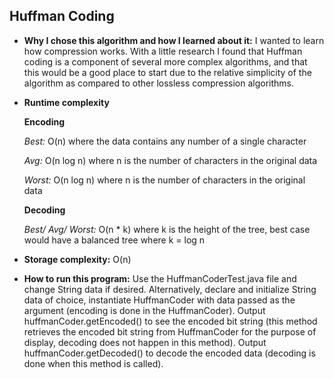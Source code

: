 
## Huffman Coding

- **Why I chose this algorithm and how I learned about it:**
I wanted to learn how compression works. With a little
research I found that Huffman coding is a component of
several more complex algorithms, and that this would be
a good place to start due to the relative simplicity
of the algorithm as compared to other lossless compression
algorithms.

- **Runtime complexity**

    **Encoding**
    
    *Best:* O(n) where the data contains any number of a 
    single character
    
    *Avg:* O(n log n) where n is the number of characters
    in the original data
    
    *Worst:* O(n log n) where n is the number of characters
    in the original data
    
    **Decoding**
    
    *Best/ Avg/ Worst:* O(n * k) where k is the height
    of the tree, best case would have a balanced tree where k = log n
    
- **Storage complexity:** O(n)

- **How to run this program:**  Use the HuffmanCoderTest.java
file and change String data if desired. Alternatively,
declare and initialize String data of choice,
instantiate HuffmanCoder with data passed as the argument
(encoding is done in the HuffmanCoder).
Output huffmanCoder.getEncoded() to see the encoded
bit string (this method retrieves the encoded bit string
from HuffmanCoder for the purpose of display, decoding
does not happen in this method).  Output
huffmanCoder.getDecoded() to decode the encoded data
(decoding is done when this method is called).
